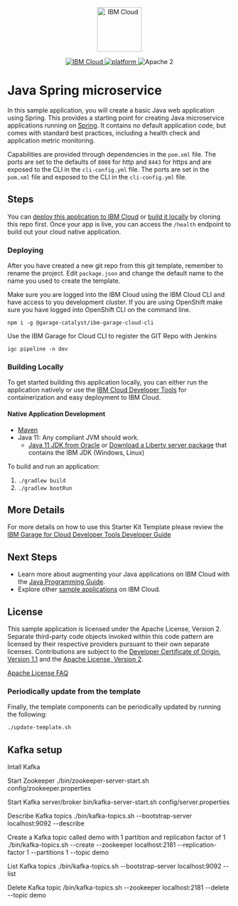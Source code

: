 <p align="center">
    <a href="https://cloud.ibm.com">
        <img src="https://landscape.cncf.io/logos/ibm-cloud-kcsp.svg" height="100" alt="IBM Cloud">
    </a>
</p>

<p align="center">
    <a href="https://cloud.ibm.com">
    <img src="https://img.shields.io/badge/IBM%20Cloud-powered-blue.svg" alt="IBM Cloud">
    </a>
    <a href="https://www.ibm.com/developerworks/learn/java/">
    <img src="https://img.shields.io/badge/platform-java-lightgrey.svg?style=flat" alt="platform">
    </a>
    <img src="https://img.shields.io/badge/license-Apache2-blue.svg?style=flat" alt="Apache 2">
</p>


# Java Spring microservice

In this sample application, you will create a basic Java web application using Spring. This provides a starting point for creating Java microservice applications running on [Spring](https://spring.io/). It contains no default application code, but comes with standard best practices, including a health check and application metric monitoring.

Capabilities are provided through dependencies in the `pom.xml` file. The ports are set to the defaults of `8080` for http and `8443` for https and are exposed to the CLI in the `cli-config.yml` file. The ports are set in the `pom.xml` file and exposed to the CLI in the `cli-config.yml` file.

## Steps

You can [deploy this application to IBM Cloud](https://cloud.ibm.com/developer/appservice/create-app?starterKit=1298bc4e-4764-390b-a9eb-e4dcf3cc03ad) or [build it locally](#building-locally) by cloning this repo first. Once your app is live, you can access the `/health` endpoint to build out your cloud native application.

### Deploying 

After you have created a new git repo from this git template, remember to rename the project.
Edit `package.json` and change the default name to the name you used to create the template.

Make sure you are logged into the IBM Cloud using the IBM Cloud CLI and have access 
to you development cluster. If you are using OpenShift make sure you have logged into OpenShift CLI on the command line.

```$bash
npm i -g @garage-catalyst/ibm-garage-cloud-cli
```

Use the IBM Garage for Cloud CLI to register the GIT Repo with Jenkins 
```$bash
igc pipeline -n dev
```

### Building Locally

To get started building this application locally, you can either run the application natively or use the [IBM Cloud Developer Tools](https://cloud.ibm.com/docs/cli?topic=cloud-cli-getting-started) for containerization and easy deployment to IBM Cloud.

#### Native Application Development

* [Maven](https://maven.apache.org/install.html)
* Java 11: Any compliant JVM should work.
  * [Java 11 JDK from Oracle](http://www.oracle.com/technetwork/java/javase/downloads/index.html)
    or [Download a Liberty server package](https://developer.ibm.com/assets/wasdev/#filter/assetTypeFilters=PRODUCT)
    that contains the IBM JDK (Windows, Linux)
    
To build and run an application:
1. `./gradlew build`
2. `./gradlew bootRun`


## More Details

For more details on how to use this Starter Kit Template please review the [IBM Garage for Cloud Developer Tools Developer Guide](https://ibm-garage-cloud.github.io/ibm-garage-developer-guide/)

## Next Steps
* Learn more about augmenting your Java applications on IBM Cloud with the [Java Programming Guide](https://cloud.ibm.com/docs/java?topic=java-getting-started).
* Explore other [sample applications](https://cloud.ibm.com/developer/appservice/starter-kits) on IBM Cloud.

## License

This sample application is licensed under the Apache License, Version 2. Separate third-party code objects invoked within this code pattern are licensed by their respective providers pursuant to their own separate licenses. Contributions are subject to the [Developer Certificate of Origin, Version 1.1](https://developercertificate.org/) and the [Apache License, Version 2](https://www.apache.org/licenses/LICENSE-2.0.txt).

[Apache License FAQ](https://www.apache.org/foundation/license-faq.html#WhatDoesItMEAN)

### Periodically update from the template

Finally, the template components can be periodically updated by running the following:

```bash
./update-template.sh
```

## Kafka setup

Intall Kafka

Start Zookeeper
./bin/zookeeper-server-start.sh config/zookeeper.properties

Start Kafka server/broker
bin/kafka-server-start.sh config/server.properties

Describe Kafka topics
./bin/kafka-topics.sh --bootstrap-server localhost:9092 --describe

Create a Kafka topic called demo with 1 partition and replication factor of 1
./bin/kafka-topics.sh --create --zookeeper localhost:2181 --replication-factor 1 --partitions 1 --topic demo

List Kafka topics
./bin/kafka-topics.sh --bootstrap-server localhost:9092 --list

Delete Kafka topic
/bin/kafka-topics.sh --zookeeper localhost:2181 --delete --topic demo




